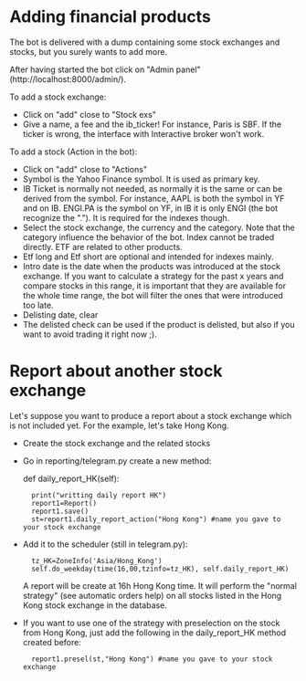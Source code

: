 # Adding financial products
The bot is delivered with a dump containing some stock exchanges and stocks, but you surely wants to add more.

After having started the bot click on "Admin panel" (http://localhost:8000/admin/). 

To add a stock exchange:

- Click on "add" close to "Stock exs"
- Give a name, a fee and the ib_ticker! For instance, Paris is SBF. If the ticker is wrong, the interface with Interactive broker won't work.

To add a stock (Action in the bot):

- Click on "add" close to "Actions"
- Symbol is the Yahoo Finance symbol. It is used as primary key. 
- IB Ticket is normally not needed, as normally it is the same or can be derived from the symbol. For instance, AAPL is both the symbol in YF and on IB. ENGI.PA is the symbol on YF, in IB it is only ENGI (the bot recognize the "."). It is required for the indexes though.
- Select the stock exchange, the currency and the category. Note that the category influence the behavior of the bot. Index cannot be traded directly. ETF are related to other products. 
- Etf long and Etf short are optional and intended for indexes mainly.
- Intro date is the date when the products was introduced at the stock exchange. If you want to calculate a strategy for the past x years and compare stocks in this range, it is important that they are available for the whole time range, the bot will filter the ones that were introduced too late.
- Delisting date, clear
- The delisted check can be used if the product is delisted, but also if you want to avoid trading it right now ;). 

# Report about another stock exchange
Let's suppose you want to produce a report about a stock exchange which is not included yet. For the example, let's take Hong Kong.

- Create the stock exchange and the related stocks
- Go in reporting/telegram.py create a new method:

    def daily_report_HK(self):
    
        print("writting daily report HK")
        report1=Report()
        report1.save()
        st=report1.daily_report_action("Hong Kong") #name you gave to your stock exchange
        
- Add it to the scheduler (still in telegram.py):

        tz_HK=ZoneInfo('Asia/Hong_Kong')
        self.do_weekday(time(16,00,tzinfo=tz_HK), self.daily_report_HK)
        
  A report will be create at 16h Hong Kong time. It will perform the "normal strategy" (see automatic orders help) on all stocks listed in the Hong Kong stock exchange in the database.
  
- If you want to use one of the strategy with preselection on the stock from Hong Kong, just add the following in the daily_report_HK method created before:

        report1.presel(st,"Hong Kong") #name you gave to your stock exchange
  
 

